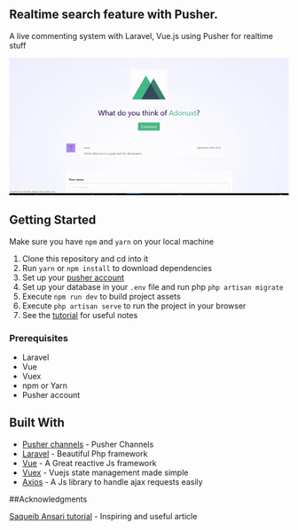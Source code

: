 ## Realtime search feature with Pusher.

A live commenting system with Laravel, Vue.js using Pusher for realtime stuff 

![application screenshot](public/images/live_comments_laravel_pusher.gif "A live commenting system with Laravel, Vue.js and Pusher")


## Getting Started
Make sure you have `npm` and `yarn` on your local machine

1.  Clone this repository and cd into it
2.  Run `yarn` or `npm install` to download dependencies
3.  Set up your [pusher account](https://dashboard.pusher.com/accounts/sign_up)
4.  Set up your database in your `.env` file and run php `php artisan migrate`
5.  Execute `npm run dev` to build project assets
6.  Execute `php artisan serve` to run the project in your browser
7.  See the [tutorial](https://pusher.com/tutorials/search-laravel-vue) for useful notes 

### Prerequisites

* Laravel
* Vue
* Vuex
* npm or Yarn
* Pusher account


## Built With

* [Pusher channels](https://pusher.com/channels) - Pusher Channels
* [Laravel](https://laravel.com.com/) - Beautiful Php framework
* [Vue](https://vuejs.org/) - A Great reactive Js framework
* [Vuex](https://vuex.vuejs.org/) - Vuejs state management made simple
* [Axios](https://vuejs.org/) - A Js library to handle ajax requests easily

##Acknowledgments

[Saqueib Ansari tutorial](https://www.qcode.in/getting-started-vue-js-making-comment-app/) - Inspiring and useful article
